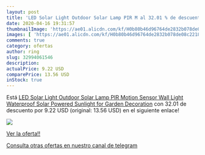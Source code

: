 ```yaml
---
layout: post
title: 'LED Solar Light Outdoor Solar Lamp PIR M al 32.01 % de descuento'
date: 2020-04-16 19:31:57
thumbnailImage: 'https://ae01.alicdn.com/kf/H0b80b46d96764de2832b078de08c22182/LED-Solar-Light-Outdoor-Solar-Lamp-PIR-Motion-Sensor-Wall-Light-Waterproof-Solar-Powered-Sunlight-for.jpg_350x350._SL200_.jpg'
images: [ 'https://ae01.alicdn.com/kf/H0b80b46d96764de2832b078de08c22182/LED-Solar-Light-Outdoor-Solar-Lamp-PIR-Motion-Sensor-Wall-Light-Waterproof-Solar-Powered-Sunlight-for.jpg_350x350._SL200_.jpg' ]
comments: true
category: ofertas
author: ring
slug: 32994061546
description:
actualPrice: 9.22 USD
comparePrice: 13.56 USD
inStock: true
---
```


Está [LED Solar Light Outdoor Solar Lamp PIR Motion Sensor Wall Light Waterproof Solar Powered Sunlight for Garden Decoration](https://www.amazon.com/dp/32994061546/?tag=redken08-20) con 32.01 de descuento por 9.22 USD (original: 13.56 USD) en el siguiente enlace!

[![](https://ae01.alicdn.com/kf/H0b80b46d96764de2832b078de08c22182/LED-Solar-Light-Outdoor-Solar-Lamp-PIR-Motion-Sensor-Wall-Light-Waterproof-Solar-Powered-Sunlight-for.jpg_350x350._SL200_.jpg)](https://www.amazon.com/dp/32994061546/?tag=redken08-20)

[Ver la oferta!!](https://www.amazon.com/dp/32994061546/?tag=redken08-20)

[Consulta otras ofertas en nuestro canal de telegram](https://t.me/s/ofertas25)
